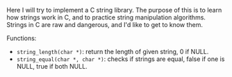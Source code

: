 Here I will try to implement a C string library. The purpose of this is to learn how strings work in C, and to practice string manipulation algorithms. Strings in C are raw and dangerous, and I'd like to get to know them.

Functions:
- `string_length(char *)`: return the length of given string, 0 if NULL.
- `string_equal(char *, char *)`: checks if strings are equal, false if one is NULL, true if both NULL.
